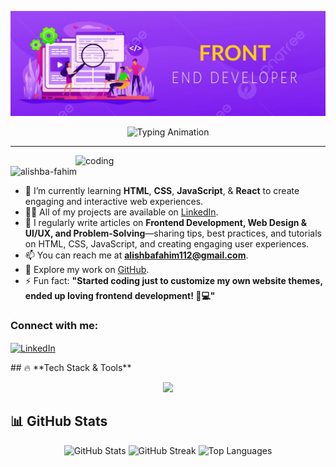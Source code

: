 ![](https://github.com/Alishba-Fahim/Alishba-Fahim/blob/main/Banner.png.png)

<!-- Typing Effect -->
<p align="center">
  <img src="https://readme-typing-svg.herokuapp.com?font=Fira+Code&size=30&pause=1000&color=58A6FF&center=true&vCenter=true&width=800&lines=Hi+There!+I'm+Alishba+Fahim;Passionate+Web+Developer;Learning+Advanced+Web+Development;Open+Source+Contributor+🚀" alt="Typing Animation">
</p>

---
<img align="right" alt="coding" width="400" src="https://user-images.githubusercontent.com/74038190/236119160-976a0405-caa7-470c-9356-16d43402ea0a.gif">

<p align="left">
  <img src="https://komarev.com/ghpvc/?username=alishba-fahim&label=Profile%20views&color=0e75b6&style=flat" alt="alishba-fahim" />
</p>

- 🌱 I’m currently learning **HTML**, **CSS**, **JavaScript**, & **React** to create engaging and interactive web experiences.
- 👨‍💻 All of my projects are available on [LinkedIn](https://www.linkedin.com/in/alishba-fahim/).
- 📝 I regularly write articles on **Frontend Development, Web Design & UI/UX, and Problem-Solving**—sharing tips, best practices, and tutorials on HTML, CSS, JavaScript, and creating engaging user experiences.
- 📫 You can reach me at **alishbafahim112@gmail.com**.
- 📄 Explore my work on [GitHub](https://github.com/Alishba-Fahim).
- ⚡ Fun fact: **"Started coding just to customize my own website themes, ended up loving frontend development! 🎨💻"**

<h3 align="left">Connect with me:</h3>
<p align="left">
  <a href="https://linkedin.com/in/alishba-fahim" target="blank">
    <img align="center" src="https://raw.githubusercontent.com/rahuldkjain/github-profile-readme-generator/master/src/images/icons/Social/linked-in-alt.svg" alt="LinkedIn" height="30" width="40" />
  </a>
</p>
## 🔥 **Tech Stack & Tools**  
<p align="center">
  <img src="https://skillicons.dev/icons?i=html,css,js,react,nextjs,tailwind,bootstrap,typescript,nodejs,express,mongodb,git,github,vscode,figma" />
</p>

## 📊 GitHub Stats  
<p align="center">
  <img src="https://github-readme-stats-sigma-five.vercel.app/api?username=Alishba-Fahim&show_icons=true&theme=radical" alt="GitHub Stats" width="450px">
  <img src="https://github-readme-streak-stats.herokuapp.com/?user=Alishba-Fahim&theme=radical" alt="GitHub Streak" width="450px">
  <img src="https://github-readme-stats.vercel.app/api/top-langs/?username=Alishba-Fahim&layout=compact&theme=radical" alt="Top Languages" width="450px">
</p>

